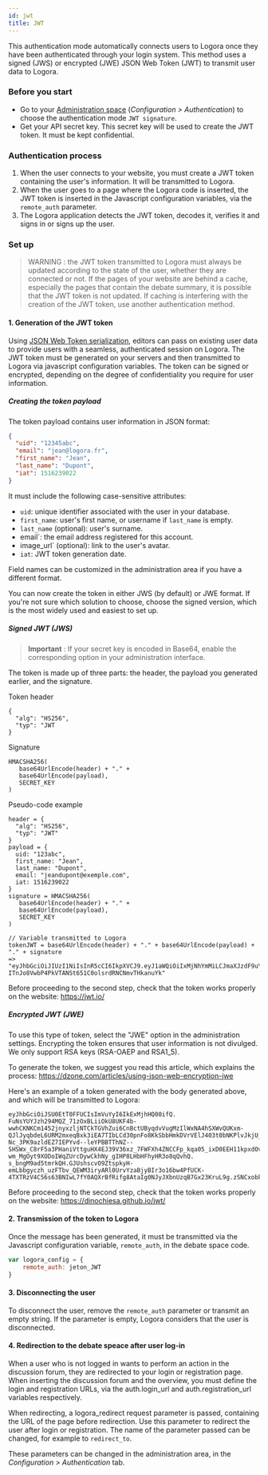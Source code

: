 ```yaml
---
id: jwt
title: JWT
---
```


This authentication mode automatically connects users to Logora once they have been authenticated through your login system. This method uses a signed (JWS) or encrypted (JWE) JSON Web Token (JWT) to transmit user data to Logora.

### Before you start

- Go to your [Administration space](https://admin.logora.fr) (*Configuration > Authentication*) to choose the authentication mode `JWT signature`.  
- Get your API secret key. This secret key will be used to create the JWT token. It must be kept confidential.

### Authentication process

1. When the user connects to your website, you must create a JWT token containing the user's information. It will be transmitted to Logora. 
2. When the user goes to a page where the Logora code is inserted, the JWT token is inserted in the Javascript configuration variables, via the `remote_auth` parameter.
3. The Logora application detects the JWT token, decodes it, verifies it and signs in or signs up the user.

### Set up

> WARNING : the JWT token transmitted to Logora must always be updated according to the state of the user, whether they are connected or not. If the pages of your website are behind a cache, especially the pages that contain the debate summary, it is possible that the JWT token is not updated. If caching is interfering with the creation of the JWT token, use another authentication method.

#### 1. Generation of the JWT token

Using [JSON Web Token serialization](https://jwt.io/), editors can pass on existing user data to provide users with a seamless, authenticated session on Logora. The JWT token must be generated on your servers and then transmitted to Logora via javascript configuration variables. The token can be signed or encrypted, depending on the degree of confidentiality you require for user information.

##### Creating the token payload

The token payload contains user information in JSON format:

```json
{
  "uid": "12345abc",
  "email": "jean@logora.fr",
  "first_name": "Jean",
  "last_name": "Dupont",
  "iat": 1516239022
}
```

It must include the following case-sensitive attributes:
- `uid`: unique identifier associated with the user in your database.
- `first_name`: user's first name, or username if `last_name` is empty.
- `last_name` (optional): user's surname.
- email`: the email address registered for this account.
- image_url` (optional): link to the user's avatar.
- `iat`: JWT token generation date.

Field names can be customized in the administration area if you have a different format.

You can now create the token in either JWS (by default) or JWE format. If you're not sure which solution to choose, choose the signed version, which is the most widely used and easiest to set up.

##### Signed JWT (JWS)

> **Important** : If your secret key is encoded in Base64, enable the corresponding option in your administration interface.

The token is made up of three parts: the header, the payload you generated earlier, and the signature.

Token header
``` 
{ 
  "alg": "HS256", 
  "typ": "JWT 
}
```

Signature  
```
HMACSHA256(
   base64UrlEncode(header) + "." +
   base64UrlEncode(payload),
   SECRET_KEY
)
```

Pseudo-code example
```
header = { 
  "alg": "HS256", 
  "typ": "JWT" 
}
payload = {
  uid: "123abc",
  first_name: "Jean",
  last_name: "Dupont",
  email: "jeandupont@exemple.com",
  iat: 1516239022
}
signature = HMACSHA256(
   base64UrlEncode(header) + "." +
   base64UrlEncode(payload),
   SECRET_KEY
)

// Variable transmitted to Logora
tokenJWT = base64UrlEncode(header) + "." + base64UrlEncode(payload) + "." + signature
=> "eyJhbGciOiJIUzI1NiIsInR5cCI6IkpXVCJ9.eyJ1aWQiOiIxMjNhYmMiLCJmaXJzdF9uYW1lIjoiSmVhbiIsImxhc3RfbmFtZSI6IkR1cG9udCIsImVtYWlsIjoiamVhbmR1cG9udEBleGVtcGxlmNvbSIsImlhdCI6MTUxNjIzOTAyMn0. ITnJo8VwbP4PkVTANSt651C0olsrdRNCNmvTHkanuYk"
```
Before proceeding to the second step, check that the token works properly on the website: https://jwt.io/

##### Encrypted JWT (JWE)

To use this type of token, select the "JWE" option in the administration settings.
Encrypting the token ensures that user information is not divulged. We only support RSA keys (RSA-OAEP and RSA1_5).

To generate the token, we suggest you read this article, which explains the process: https://dzone.com/articles/using-json-web-encryption-jwe

Here's an example of a token generated with the body generated above, and which will be transmitted to Logora:
```
eyJhbGciOiJSU0EtT0FFUCIsImVuYyI6IkExMjhHQ00ifQ. FuNsYUYJzh294MQZ_71zOxBLiiOkU8UKF4b-wwhCKNKCm1452jnyxzljNTCkTGVhZui6CnBctUByqdvVugMzIlWxNA4hSXWvQUKxm-QJlJyqbdeL6URM2mxeqBxk3iEA7TIbLCd30pnFo8KkSbbHmkDVrVElJ403t0bNKPlvJkjU_Dc71tP3Zun- Nc_3PK9azldEZ7IEPYvd--leYPBBTThNZ--SHSWx_C8rF5a3PHaniVttguHX4EJ39V36xz_7FWFXh4ZNCCFp_kqa05_ixD0EEH11kpxdOv-wm_MgOyt9XODoIWqZUrcDywCkhNy_gIHP8LHbHFhyHR3o8qQvhQ. s_bngM9ad5tmrkQH.GJUshscvO9ZtspkyH-emLbbgyczh_uzFTbv_QEWM3iryARl0UrvYzaBjyBIr3o16bw4PfUCK-4TXTRzV4C56s63BNIwL7fY0AQXrBfRifg8AtaIg0NJyJXbnUzqB7Gx23KruL9g.zSNCxobkIFdAY82DRf1Qdw
```

Before proceeding to the second step, check that the token works properly on the website: https://dinochiesa.github.io/jwt/

#### 2. Transmission of the token to Logora

Once the message has been generated, it must be transmitted via the Javascript configuration variable, `remote_auth`, in the debate space code.

```javascript
var logora_config = {
	remote_auth: jeton_JWT
}
```

#### 3. Disconnecting the user

To disconnect the user, remove the `remote_auth` parameter or transmit an empty string. If the parameter is empty, Logora considers that the user is disconnected.

#### 4. Redirection to the debate speace after user log-in

When a user who is not logged in wants to perform an action in the discussion forum, they are redirected to your login or registration page. When inserting the discussion forum and the overview, you must define the login and registration URLs, via the auth.login_url and auth.registration_url variables respectively.

When redirecting, a logora_redirect request parameter is passed, containing the URL of the page before redirection. Use this parameter to redirect the user after login or registration. The name of the parameter passed can be changed, for example to `redirect_to`.

These parameters can be changed in the administration area, in the *Configuration > Authentication* tab.
